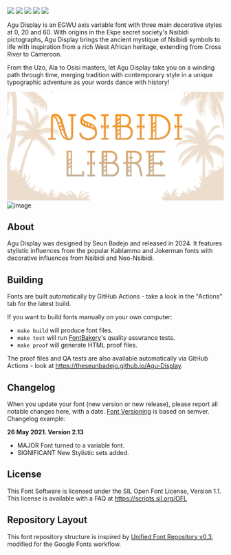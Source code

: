 
[![][Fontbakery]](https://theseunbadejo.github.io/Agu-Display/fontbakery/fontbakery-report.html)
[![][Universal]](https://theseunbadejo.github.io/Agu-Display/fontbakery/fontbakery-report.html)
[![][GF Profile]](https://theseunbadejo.github.io/Agu-Display/fontbakery/fontbakery-report.html)
[![][Outline Correctness]](https://theseunbadejo.github.io/Agu-Display/fontbakery/fontbakery-report.html)
[![][Shaping]](https://theseunbadejo.github.io/Agu-Display/fontbakery/fontbakery-report.html)

[Fontbakery]: https://img.shields.io/endpoint?url=https%3A%2F%2Fraw.githubusercontent.com%2Ftheseunbadejo%2FAgu-Display%2Fgh-pages%2Fbadges%2Foverall.json
[GF Profile]: https://img.shields.io/endpoint?url=https%3A%2F%2Fraw.githubusercontent.com%2Ftheseunbadejo%2FAgu-Display%2Fgh-pages%2Fbadges%2FGoogleFonts.json
[Outline Correctness]: https://img.shields.io/endpoint?url=https%3A%2F%2Fraw.githubusercontent.com%2Ftheseunbadejo%2FAgu-Display%2Fgh-pages%2Fbadges%2FOutlineCorrectnessChecks.json
[Shaping]: https://img.shields.io/endpoint?url=https%3A%2F%2Fraw.githubusercontent.com%2Ftheseunbadejo%2FAgu-Display%2Fgh-pages%2Fbadges%2FShapingChecks.json
[Universal]: https://img.shields.io/endpoint?url=https%3A%2F%2Fraw.githubusercontent.com%2Ftheseunbadejo%2FAgu-Display%2Fgh-pages%2Fbadges%2FUniversal.json

Agu Display is an EGWU axis variable font with three main decorative styles at 0, 20 and 60. With origins in the Ekpe secret society's Nsibidi pictographs, Agu Display brings the ancient mystique of Nsibidi symbols to life with inspiration from a rich West African heritage, extending from Cross River to Cameroon. 

From the Uzo, Ala to Osisi masters, let Agu Display take you on a winding path through time, merging tradition with contemporary style in a unique typographic adventure as your words dance with history!

![Nsibidi Libre](documentation/NL1.gif)
![image](https://github.com/theseunbadejo/Agu-Display/assets/47482372/48aa6778-4bd4-4c2a-be45-9363e00960aa)

## About

Agu Display was designed by Seun Badejo and released in 2024. It features stylistic influences from the popular Kablammo and Jokerman fonts with decorative influences from Nsibidi and Neo-Nsibidi. 

## Building

Fonts are built automatically by GitHub Actions - take a look in the "Actions" tab for the latest build.

If you want to build fonts manually on your own computer:

* `make build` will produce font files.
* `make test` will run [FontBakery](https://github.com/googlefonts/fontbakery)'s quality assurance tests.
* `make proof` will generate HTML proof files.

The proof files and QA tests are also available automatically via GitHub Actions - look at https://theseunbadejo.github.io/Agu-Display.

## Changelog

When you update your font (new version or new release), please report all notable changes here, with a date.
[Font Versioning](https://github.com/googlefonts/gf-docs/tree/main/Spec#font-versioning) is based on semver. 
Changelog example:

**26 May 2021. Version 2.13**
- MAJOR Font turned to a variable font.
- SIGNIFICANT New Stylistic sets added.

## License

This Font Software is licensed under the SIL Open Font License, Version 1.1.
This license is available with a FAQ at
https://scripts.sil.org/OFL

## Repository Layout

This font repository structure is inspired by [Unified Font Repository v0.3](https://github.com/unified-font-repository/Unified-Font-Repository), modified for the Google Fonts workflow.

